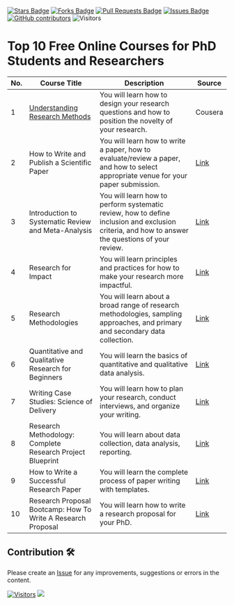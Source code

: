 <a href="https://github.com/drshahizan/research-design/stargazers"><img src="https://img.shields.io/github/stars/drshahizan/research-design" alt="Stars Badge"/></a>
<a href="https://github.com/drshahizan/research-design/network/members"><img src="https://img.shields.io/github/forks/drshahizan/research-design" alt="Forks Badge"/></a>
<a href="https://github.com/drshahizan/research-design/pulls"><img src="https://img.shields.io/github/issues-pr/drshahizan/research-design" alt="Pull Requests Badge"/></a>
<a href="https://github.com/drshahizan/research-design"><img src="https://img.shields.io/github/issues/drshahizan/research-design" alt="Issues Badge"/></a>
<a href="https://github.com/drshahizan/research-design/graphs/contributors"><img alt="GitHub contributors" src="https://img.shields.io/github/contributors/drshahizan/research-design?color=2b9348"></a>
![Visitors](https://api.visitorbadge.io/api/visitors?path=https%3A%2F%2Fgithub.com%2Fdrshahizan%2MCSD1043&labelColor=%23d9e3f0&countColor=%23697689&style=flat)

# Top 10 Free Online Courses for PhD Students and Researchers

| No. | Course Title                                                               | Description | Source                                 |
|-----|--------------------------------------------------------------------------|---------------------------------------------------------------------------------------------------------------------------------------------------|--------------------------------------|
| 1   | [Understanding Research Methods](https://www.coursera.org/learn/research-methods)| You will learn how to design your research questions and how to position the novelty of your research.                                              | Cousera   |
| 2   | How to Write and Publish a Scientific Paper                              | You will learn how to write a paper, how to evaluate/review a paper, and how to select appropriate venue for your paper submission.                  | [Link](https://lnkd.in/giwTe2is)    |
| 3   | Introduction to Systematic Review and Meta-Analysis                      | You will learn how to perform systematic review, how to define inclusion and exclusion criteria, and how to answer the questions of your review.     | [Link](https://lnkd.in/gnpN9ivf)    |
| 4   | Research for Impact                                                      | You will learn principles and practices for how to make your research more impactful.                                                               | [Link](https://lnkd.in/gRsWsUsq)    |
| 5   | Research Methodologies                                                   | You will learn about a broad range of research methodologies, sampling approaches, and primary and secondary data collection.                       | [Link](https://lnkd.in/gqh3VKCC)    |
| 6   | Quantitative and Qualitative Research for Beginners                      | You will learn the basics of quantitative and qualitative data analysis.                                                                            | [Link](https://shorturl.at/uNT58)   |
| 7   | Writing Case Studies: Science of Delivery                                | You will learn how to plan your research, conduct interviews, and organize your writing.                                                            | [Link](https://shorturl.at/ejnMY)   |
| 8   | Research Methodology: Complete Research Project Blueprint                | You will learn about data collection, data analysis, reporting.                                                                                     | [Link](https://lnkd.in/gFU8Nbrv)    |
| 9   | How to Write a Successful Research Paper                                 | You will learn the complete process of paper writing with templates.                                                                                | [Link](https://lnkd.in/g-ni3u5q)    |
| 10  | Research Proposal Bootcamp: How To Write A Research Proposal             | You will learn how to write a research proposal for your PhD.                                                                                       | [Link](https://lnkd.in/gNRitBwX)    |

## Contribution 🛠️
Please create an [Issue](https://github.com/drshahizan/research-design/issues) for any improvements, suggestions or errors in the content.



[![Visitors](https://api.visitorbadge.io/api/visitors?path=https%3A%2F%2Fgithub.com%2Fdrshahizan&labelColor=%23697689&countColor=%23555555&style=plastic)](https://visitorbadge.io/status?path=https%3A%2F%2Fgithub.com%2Fdrshahizan)
![](https://hit.yhype.me/github/profile?user_id=81284918)

